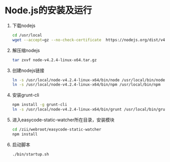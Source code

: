 Node.js的安装及运行
=======

1. 下载nodejs

	```bash
	cd /usr/local
	wget --accept=gz --no-check-certificate  https://nodejs.org/dist/v4.2.4/node-v4.2.4-linux-x64.tar.gz
	```

2. 解压缩nodejs

	```bash
	tar zxvf node-v4.2.4-linux-x64.tar.gz
	```

3. 创建nodejs链接

	```bash
	ln -s /usr/local/node-v4.2.4-linux-x64/bin/node /usr/local/bin/node
	ln -s /usr/local/node-v4.2.4-linux-x64/bin/npm /usr/local/bin/npm
	```

4. 安装grunt-cli

	```bash
	npm install -g grunt-cli
	ln -s /usr/local/node-v4.2.4-linux-x64/bin/grunt /usr/local/bin/grunt
	```

5. 进入easycode-static-watcher所在目录，安装模块

	```bash
	cd /zii/webroot/easycode-static-watcher
	npm install
	```

6. 启动脚本

	```bash
	./bin/startup.sh
	```
